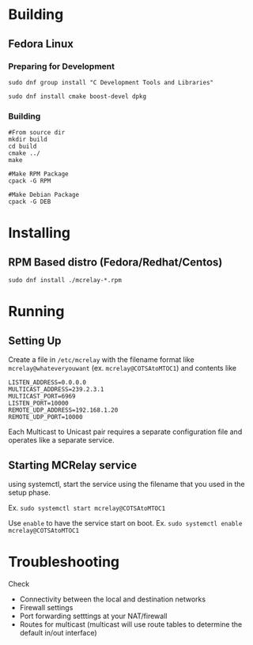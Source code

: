 # Building
## Fedora Linux
### Preparing for Development
`sudo dnf group install "C Development Tools and Libraries"`

`sudo dnf install cmake boost-devel dpkg`

### Building
```
#From source dir
mkdir build
cd build
cmake ../
make

#Make RPM Package
cpack -G RPM

#Make Debian Package
cpack -G DEB
```

# Installing
## RPM Based distro (Fedora/Redhat/Centos)
`sudo dnf install ./mcrelay-*.rpm`

# Running
## Setting Up
Create a file in `/etc/mcrelay` with the filename format like `mcrelay@whateveryouwant` (ex. `mcrelay@COTSAtoMTOC1`) and contents like
```
LISTEN_ADDRESS=0.0.0.0
MULTICAST_ADDRESS=239.2.3.1
MULTICAST_PORT=6969
LISTEN_PORT=10000
REMOTE_UDP_ADDRESS=192.168.1.20
REMOTE_UDP_PORT=10000
```

Each Multicast to Unicast pair requires a separate configuration file and operates like a separate service.

## Starting MCRelay service
using systemctl, start the service using the filename that you used in the setup phase.

Ex. `sudo systemctl start mcrelay@COTSAtoMTOC1`

Use `enable` to have the service start on boot.
Ex. `sudo systemctl enable mcrelay@COTSAtoMTOC1`

# Troubleshooting
Check

- Connectivity between the local and destination networks
- Firewall settings
- Port forwarding setttings at your NAT/firewall
- Routes for multicast (multicast will use route tables to determine the default in/out interface)
